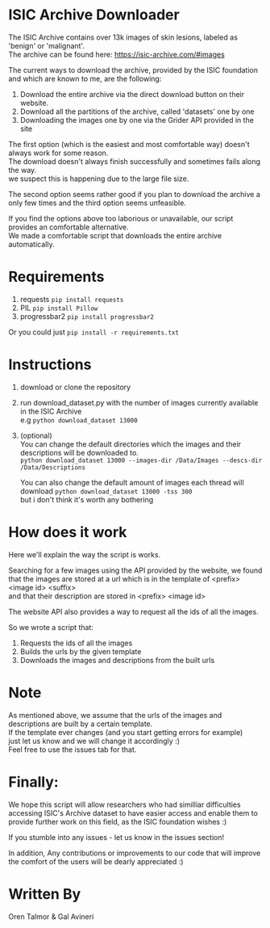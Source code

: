 # ISIC Archive Downloader
The ISIC Archive contains over 13k images of skin lesions, labeled as 'benign' or 'malignant'.  
The archive can be found here:
https://isic-archive.com/#images

The current ways to download the archive, provided by the ISIC foundation and which are known to me, are the following:
1. Download the entire archive via the direct download button on their website.
2. Download all the partitions of the archive, called 'datasets' one by one
3. Downloading the images one by one via the Grider API provided in the site


The first option (which is the easiest and most comfortable way) doesn't always work for some reason.  
The download doesn't always finish successfully and sometimes fails along the way.  
we suspect this is happening due to the large file size.
  
The second option seems rather good if you plan to download the archive a only few times
and the third option seems unfeasible.  

If you find the options above too laborious or unavailable, our script provides an comfortable alternative.  
We made a comfortable script that downloads the entire archive automatically.

# Requirements
1.  requests  `pip install requests`
2.  PIL  `pip install Pillow`
3.  progressbar2  `pip install progressbar2`

Or you could just `pip install -r requirements.txt`

# Instructions
1.  download or clone the repository
2.  run download_dataset.py with the number of images currently available in the ISIC Archive  
    e.g `python download_dataset 13000`  
3.  (optional)  
    You can change the default directories which the images and their descriptions will be downloaded to.  
    `python download_dataset 13000 --images-dir /Data/Images --descs-dir /Data/Descriptions`
      
    You can also change the default amount of images each thread will download
    ``python download_dataset 13000 -tss 300``  
    but i don't think it's worth any bothering

# How does it work
Here we'll explain the way the script is works.

Searching for a few images using the API provided by the website, we found that the images are stored
at a url which is in the template of \<prefix>  \<image id>  \<suffix>  
and that their description are stored in \<prefix> \<image id>

The website API also provides a way to request all the ids of all the images.

So we wrote a script that:
1. Requests the ids of all the images
2. Builds the urls by the given template
3. Downloads the images and descriptions from the built urls 

# Note
As mentioned above, we assume that the urls of the images and descriptions are built by a certain template.  
If the template ever changes (and you start getting errors for example)  
just let us know and we will change it accordingly :)  
Feel free to use the issues tab for that.


# Finally:
We hope this script will allow researchers who had similliar difficulties
accessing ISIC's Archive dataset to have easier access and enable them to provide further work on this field,
as the ISIC foundation wishes :)

If you stumble into any issues - let us know in the issues section!

In addition, Any contributions or improvements to our code that will improve the comfort of the users 
will be dearly appreciated :)


# Written By
Oren Talmor & Gal Avineri

